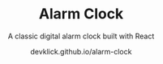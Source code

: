 <h1 align="center">
    Alarm Clock
</h1>

<p align="center">
    A classic digital alarm clock built with React
</p>

<p align="center">
    devklick.github.io/alarm-clock
</p>

<br/>

